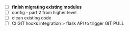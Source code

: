 - [ ] **finish migrating existing modules**
- [ ] config - part 2 from higher level
- [ ] clean existing code 
- [ ] CI GIT hooks integration > flask API to trigger GIT PULL